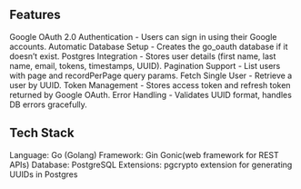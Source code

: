 ## Features
Google OAuth 2.0 Authentication - Users can sign in using their Google accounts.
Automatic Database Setup - Creates the go_oauth database if it doesn’t exist.
Postgres Integration - Stores user details (first name, last name, email, tokens, timestamps, UUID).
Pagination Support - List users with page and recordPerPage query params.
Fetch Single User - Retrieve a user by UUID.
Token Management - Stores access token and refresh token returned by Google OAuth.
Error Handling - Validates UUID format, handles DB errors gracefully.

## Tech Stack
Language: Go (Golang)
Framework: Gin Gonic(web framework for REST APIs)
Database: PostgreSQL
Extensions: pgcrypto extension for generating UUIDs in Postgres